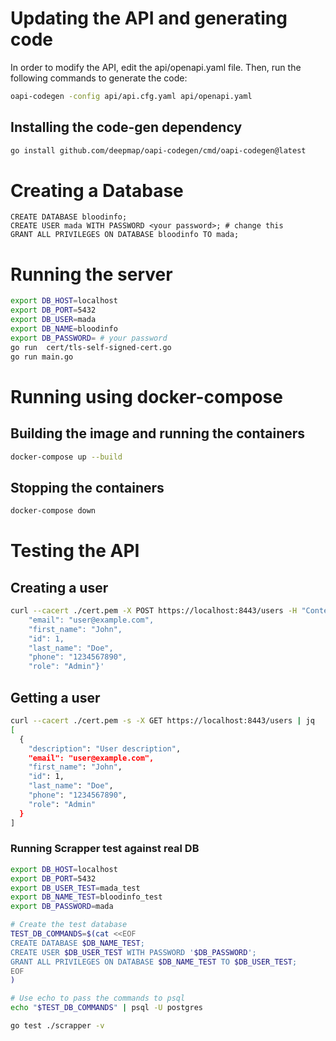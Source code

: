 # Updating the API and generating code
In order to modify the API, edit the api/openapi.yaml file. Then, run the following commands to generate the code:
```bash
oapi-codegen -config api/api.cfg.yaml api/openapi.yaml
```

## Installing the code-gen dependency
```bash
go install github.com/deepmap/oapi-codegen/cmd/oapi-codegen@latest
```

# Creating a Database
```postgresql
CREATE DATABASE bloodinfo;
CREATE USER mada WITH PASSWORD <your password>; # change this
GRANT ALL PRIVILEGES ON DATABASE bloodinfo TO mada;
```

# Running the server
```bash
export DB_HOST=localhost
export DB_PORT=5432
export DB_USER=mada
export DB_NAME=bloodinfo
export DB_PASSWORD= # your password
go run  cert/tls-self-signed-cert.go
go run main.go
```

# Running using docker-compose

## Building the image and running the containers
```bash
docker-compose up --build
```
## Stopping the containers
```bash
docker-compose down
```

# Testing the API

## Creating a user
```bash
curl --cacert ./cert.pem -X POST https://localhost:8443/users -H "Content-Type: application/json" -d '{"description": "User description",
    "email": "user@example.com",
    "first_name": "John",
    "id": 1,
    "last_name": "Doe",
    "phone": "1234567890",
    "role": "Admin"}'
```

## Getting a user
```bash
curl --cacert ./cert.pem -s -X GET https://localhost:8443/users | jq
[
  {
    "description": "User description",
    "email": "user@example.com",
    "first_name": "John",
    "id": 1,
    "last_name": "Doe",
    "phone": "1234567890",
    "role": "Admin"
  }
]
```

### Running Scrapper test against real DB
```bash
export DB_HOST=localhost
export DB_PORT=5432
export DB_USER_TEST=mada_test
export DB_NAME_TEST=bloodinfo_test
export DB_PASSWORD=mada

# Create the test database
TEST_DB_COMMANDS=$(cat <<EOF
CREATE DATABASE $DB_NAME_TEST;
CREATE USER $DB_USER_TEST WITH PASSWORD '$DB_PASSWORD';
GRANT ALL PRIVILEGES ON DATABASE $DB_NAME_TEST TO $DB_USER_TEST;
EOF
)

# Use echo to pass the commands to psql
echo "$TEST_DB_COMMANDS" | psql -U postgres

go test ./scrapper -v
```